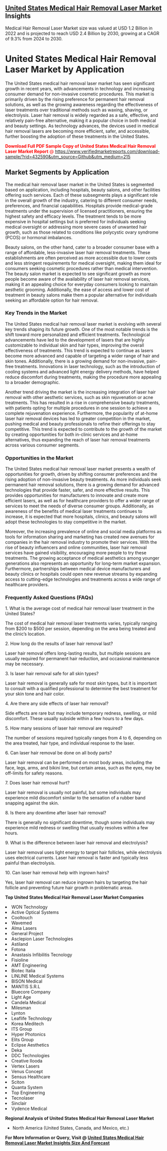 <h2><a href="https://www.verifiedmarketreports.com/download-sample/?rid=432590&amp;utm_source=Github&amp;utm_medium=215" target="_blank">United States Medical Hair Removal Laser Market</a> Insights</h2><p>Medical Hair Removal Laser Market size was valued at USD 1.2 Billion in 2022 and is projected to reach USD 2.4 Billion by 2030, growing at a CAGR of 9.3% from 2024 to 2030.</p><p> <h1>United States Medical Hair Removal Laser Market by Application</h1> <p>The United States medical hair removal laser market has seen significant growth in recent years, with advancements in technology and increasing consumer demand for non-invasive cosmetic procedures. This market is primarily driven by the rising preference for permanent hair removal solutions, as well as the growing awareness regarding the effectiveness of laser treatments over traditional methods such as waxing, shaving, or electrolysis. Laser hair removal is widely regarded as a safe, effective, and relatively pain-free alternative, making it a popular choice in both medical and beauty settings. As technology advances, the devices used in medical hair removal lasers are becoming more efficient, safer, and accessible, further boosting the adoption of these treatments in the United States. <p><span class=""><span style="color: #ff0000;"><strong>Download Full PDF Sample Copy of United States Medical Hair Removal Laser Market Report</strong> @ </span><a href="https://www.verifiedmarketreports.com/download-sample/?rid=432590&amp;utm_source=Github&amp;utm_medium=215" target="_blank">https://www.verifiedmarketreports.com/download-sample/?rid=432590&amp;utm_source=Github&amp;utm_medium=215</a></span></p></p> <h2>Market Segments by Application</h2> <p>The medical hair removal laser market in the United States is segmented based on application, including hospitals, beauty salons, and other facilities offering such services. Each of these subsegments plays a significant role in the overall growth of the industry, catering to different consumer needs, preferences, and financial capabilities. Hospitals provide medical-grade treatments under the supervision of licensed practitioners, ensuring the highest safety and efficacy levels. The treatment tends to be more expensive in hospital settings but is preferred for individuals seeking medical oversight or addressing more severe cases of unwanted hair growth, such as those related to conditions like polycystic ovary syndrome (PCOS) or hormonal imbalances. <p>Beauty salons, on the other hand, cater to a broader consumer base with a range of affordable, less-invasive laser hair removal treatments. These establishments are often perceived as more accessible due to lower costs and less stringent requirements for medical oversight, making them ideal for consumers seeking cosmetic procedures rather than medical intervention. The beauty salon market is expected to see significant growth as more people become aware of the availability of laser hair removal services, making it an appealing choice for everyday consumers looking to maintain aesthetic grooming. Additionally, the ease of access and lower cost of treatment in beauty salons make them a popular alternative for individuals seeking an affordable option for hair removal.</p> <h3>Key Trends in the Market</h3> <p>The United States medical hair removal laser market is evolving with several key trends shaping its future growth. One of the most notable trends is the shift toward more personalized and efficient treatments. Technological advancements have led to the development of lasers that are highly customizable to individual skin and hair types, improving the overall effectiveness of treatments. This trend is expected to continue as lasers become more advanced and capable of targeting a wider range of hair and skin tones. Additionally, there is a growing demand for non-invasive, pain-free treatments. Innovations in laser technology, such as the introduction of cooling systems and advanced light energy delivery methods, have helped reduce discomfort during treatments, making the procedure more appealing to a broader demographic. <p>Another trend driving the market is the increasing integration of laser hair removal with other aesthetic services, such as skin rejuvenation or acne treatments. This has resulted in a rise in comprehensive beauty treatments, with patients opting for multiple procedures in one session to achieve a complete rejuvenation experience. Furthermore, the popularity of at-home laser hair removal devices has led to greater competition in the market, pushing medical and beauty professionals to refine their offerings to stay competitive. This trend is expected to contribute to the growth of the market by creating opportunities for both in-clinic services and at-home alternatives, thus expanding the reach of laser hair removal treatments across various consumer segments.</p> <h3>Opportunities in the Market</h3> <p>The United States medical hair removal laser market presents a wealth of opportunities for growth, driven by shifting consumer preferences and the rising adoption of non-invasive beauty treatments. As more individuals seek permanent hair removal solutions, there is a growing demand for advanced technologies that provide faster, safer, and more effective results. This provides opportunities for manufacturers to innovate and create more efficient lasers, as well as for healthcare providers to offer a wider range of services to meet the needs of diverse consumer groups. Additionally, as awareness of the benefits of medical laser treatments continues to increase, it is expected that more hospitals, clinics, and beauty salons will adopt these technologies to stay competitive in the market. <p>Moreover, the increasing prevalence of online and social media platforms as tools for information sharing and marketing has created new avenues for companies in the hair removal industry to promote their services. With the rise of beauty influencers and online communities, laser hair removal services have gained visibility, encouraging more people to try these treatments. The growing acceptance of medical aesthetics among younger generations also represents an opportunity for long-term market expansion. Furthermore, partnerships between medical device manufacturers and beauty clinics or hospitals could open new revenue streams by expanding access to cutting-edge technologies and treatments across a wide range of healthcare providers.</p> <h3>Frequently Asked Questions (FAQs)</h3> <p>1. What is the average cost of medical hair removal laser treatment in the United States?</p> <p>The cost of medical hair removal laser treatments varies, typically ranging from $200 to $500 per session, depending on the area being treated and the clinic’s location.</p> <p>2. How long do the results of laser hair removal last?</p> <p>Laser hair removal offers long-lasting results, but multiple sessions are usually required for permanent hair reduction, and occasional maintenance may be necessary.</p> <p>3. Is laser hair removal safe for all skin types?</p> <p>Laser hair removal is generally safe for most skin types, but it is important to consult with a qualified professional to determine the best treatment for your skin tone and hair color.</p> <p>4. Are there any side effects of laser hair removal?</p> <p>Side effects are rare but may include temporary redness, swelling, or mild discomfort. These usually subside within a few hours to a few days.</p> <p>5. How many sessions of laser hair removal are required?</p> <p>The number of sessions required typically ranges from 4 to 6, depending on the area treated, hair type, and individual response to the laser.</p> <p>6. Can laser hair removal be done on all body parts?</p> <p>Laser hair removal can be performed on most body areas, including the face, legs, arms, and bikini line, but certain areas, such as the eyes, may be off-limits for safety reasons.</p> <p>7. Does laser hair removal hurt?</p> <p>Laser hair removal is usually not painful, but some individuals may experience mild discomfort similar to the sensation of a rubber band snapping against the skin.</p> <p>8. Is there any downtime after laser hair removal?</p> <p>There is generally no significant downtime, though some individuals may experience mild redness or swelling that usually resolves within a few hours.</p> <p>9. What is the difference between laser hair removal and electrolysis?</p> <p>Laser hair removal uses light energy to target hair follicles, while electrolysis uses electrical currents. Laser hair removal is faster and typically less painful than electrolysis.</p> <p>10. Can laser hair removal help with ingrown hairs?</p> <p>Yes, laser hair removal can reduce ingrown hairs by targeting the hair follicle and preventing future hair growth in problematic areas.</p> </p><p><strong>Top United States Medical Hair Removal Laser Market Companies</strong></p><div data-test-id=""><p><li>WON Technology</li><li> Active Optical Systems</li><li> Cooltouch</li><li> Wavemed</li><li> Alma Lasers</li><li> General Project</li><li> Asclepion Laser Technologies</li><li> Astiland</li><li> Fotona</li><li> Anastasis Infibilitis Tecnology</li><li> Fisioline</li><li> AMT Engineering</li><li> Biotec Italia</li><li> LINLINE Medical Systems</li><li> BISON Medical</li><li> MANTIS S.R.L</li><li> Bluecore Company</li><li> Light Age</li><li> Candela Medical</li><li> Milesman</li><li> Lynton</li><li> Leaflife Technology</li><li> Korea Meditech</li><li> ITS Group</li><li> Hyper Photonics</li><li> Elits Group</li><li> Eclipse Aesthetics</li><li> Deka</li><li> DDC Technologies</li><li> Creative Ilooda</li><li> Vertex Lasers</li><li> Venus Concept</li><li> Sensus Healthcare</li><li> Sciton</li><li> Quanta System</li><li> Top Engineering</li><li> Tecnolaser</li><li> Sinclair</li><li> Vydence Medical</li></p><div><strong>Regional Analysis of&nbsp;United States Medical Hair Removal Laser Market</strong></div><ul><li dir="ltr"><p dir="ltr">North America&nbsp;(United States, Canada, and Mexico, etc.)</p></li></ul><p><strong>For More Information or Query, Visit @&nbsp;</strong><strong><a href="https://www.verifiedmarketreports.com/product/medical-hair-removal-laser-market/?utm_source=Github&amp;utm_medium=215" target="_blank">United States Medical Hair Removal Laser Market Insights Size And Forecast</a></strong></p></div>
